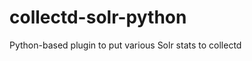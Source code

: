 collectd-solr-python
====================

Python-based plugin to put various Solr stats to collectd